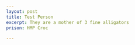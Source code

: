 ```yaml
---
layout: post
title: Test Person
excerpt: They are a mother of 3 fine alligators
prison: HMP Croc

---
```

